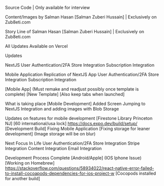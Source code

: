Source Code | Only available for interview

Content/Images by Salman Hasan [Salman Zuberi Hussain] | Exclusively on Zub8eti.com

Story Line of Salman Hasan [Salman Zuberi Hussain] | Exclusively on Zub8eti.com

All Updates Available on Vercel


Updates 

NextJS
User Authentication/2FA
Store Integration 
Subscription Integration

Mobile Application
Replication of NextJS App 
User Authentication/2FA
Store Integration 
Subscription Integration

[Mobile App] (Must remake and readjust possibly once template is complete) 
[New Template] 
[Also keep tabs when launched] 

What is taking place [Mobile Development]
Added Screen 
Jumping to NextJS Integration and adding images with Blob Storage 


Updates on features for mobile development [Firestone Library Princeton NJ] [60 international/usa lock]
https://docs.expo.dev/build/setup/ [Development Build]
Fixing Mobile Application [Fixing storage for leaner development] (Image storage will be on blur)


Next Focus In Life
User Authentication/2FA
Store Integration 
Stripe Integration 
Content Integration
Email Integration

Development Process Complete [Android/Apple] (IOS Iphone Issue) [Working on Homebrew] 
https://stackoverflow.com/questions/58934022/react-native-error-failed-to-install-cocoapods-dependencies-for-ios-project-w
[Cocopods installed for another build] 

